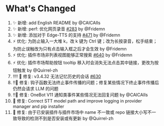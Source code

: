 # What's Changed

1. ✨ 新增: add English README by @CAICAIIs
2. ✨ 新增: perf: 优化网页录音 [#283](https://github.com/AstrBotDevs/AstrBot/issues/283) by @Fridemn
3. ✨ 新增: 添加对于 Edge-TTS 的支持 [#471](https://github.com/AstrBotDevs/AstrBot/issues/471) by @Fridemn
4. ⚡ 优化: 为防止输入一大堆 k，改 k 键为 Ctrl 键；改为长按录音，松手结束；为防止误触改为只有点击输入框之后才会生效 by @Fridemn
5. ⚡ 优化: 插件市场非列表视图能够正常搜索 [#640](https://github.com/AstrBotDevs/AstrBot/issues/640) by @Fridemn
6. ⚡ 优化: 插件市场帮助按钮 tooltip 移入时会消失无法点击其中链接，更改为按钮触发 by @Quirrel-zh
7. ‼️‼️ 🐛 修复: v3.4.32 无法记忆历史的会话 [#630](https://github.com/AstrBotDevs/AstrBot/issues/630)
8. ‼️🐛 修复: 钩子函数无法终止事件传播的问题；修复某些情况下终止事件传播后仍然会请求 LLM 的问题
9. ‼️🐛 修复: OneBot V11 通知类事件某些情况无法回复问题 by @CAICAIIs
10. 🐛 修复: Correct STT model path and improve logging in provider manager and pip installer
11. 🐛 修复: 由于已安装插件与插件市场中 name 不一致或 repo 链接大小写不一致导致的检测不到是否安装或有更新 by @Quirrel-zh